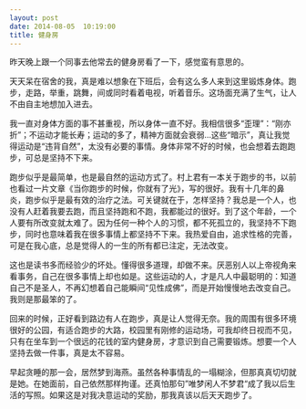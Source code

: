 ```yaml
---
layout: post
date: 2014-08-05  10:19:00
title: 健身房
---
```



昨天晚上跟一个同事去他常去的健身房看了一下，感觉蛮有意思的。

天天呆在宿舍的我，真是难以想象在下班后，会有这么多人来到这里锻炼身体。跑步，走路，举重，跳舞，间或同时看着电视，听着音乐。这场面充满了生气，让人不由自主地想加入进去。


我一直对身体方面的事不甚重视，所以身体一直不好。我相信很多“歪理”：“刚亦折”；不运动才能长寿；运动的多了，精神方面就会衰弱…这些“暗示”，真让我觉得运动是“违背自然”，太没有必要的事情。身体非常不好的时候，也会想着去跑跑步，可总是坚持不下来。

跑步似乎是最简单，也是最自然的运动方式了。村上君有一本关于跑步的书，以前也看过一片文章《当你跑步的时候，你就有了光》，写的很好。我有十几年的鼻炎，跑步似乎是最有效的治疗之法。可关键就在于，怎样坚持？我总是一个人，也没有人赶着我要去跑，而且坚持跑和不跑，我都能过的很好。到了这个年龄，一个人要有所改变就太难了。因为任何一种个人的习惯，都不死孤立的，我坚持不下跑步，同时也意味着我在很多事情上都坚持不下来。我热爱自由，追求性格的完善，可是在我心底，总是觉得人的一生的所有都已注定，无法改变。

这也是读书多而经验少的坏处。懂得很多道理，却做不来。厌恶别人以上帝视角来看事务，自己在很多事情上却也如是。这些运动的人，才是凡人中最聪明的：知道自己不是圣人，不再幻想着自己能瞬间“见性成佛”，而是开始慢慢地去改变自己。我则是那最笨的了。

回来的时候，正好看到路边有人在跑步，真是让人觉得无奈。我的周围有很多环境很好的公园，有适合跑步的大路，校园里有刚修的运动场，可我却终日视而不见，只有在坐车到一个很远的花钱的室内健身房，才意识到自己需要锻炼。想要一个人坚持去做一件事，真是太不容易。

早起贪睡的那一会，居然梦到海燕。虽然各种事情乱的一塌糊涂，但那真真切切就是她。在她面前，自己依然那样拘谨。还真怕那句”唯梦闲人不梦君“成了我以后生活的写照。如果这是对我决意运动的奖励，那我真该以后天天跑步了。



